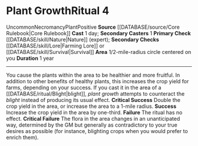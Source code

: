 ﻿---
area: 1/2-mile-radius circle centered on you
duration: 1 year
heighten_level: '4'
id: '18'
level: '4'
name: Plant Growth
primary_check: '[[DATABASE/skill/Nature|Nature]] (expert)'
rarity: Uncommon
school: Necromancy
secondary_casters: '1'
secondary_check: '[[DATABASE/skill/Lore|Farming Lore]] or [[DATABASE/skill/Survival|Survival]]'
source: '[[DATABASE/source/Core Rulebook|Core Rulebook]]'
trait:
- '[[DATABASE/trait/Necromancy|Necromancy]]'
- '[[DATABASE/trait/Plant|Plant]]'
- '[[DATABASE/trait/Positive|Positive]]'
- '[[DATABASE/trait/Uncommon|Uncommon]]'
type: Ritual

---
# Plant Growth<span class="item-type">Ritual 4</span>

<span class="trait-uncommon item-trait">Uncommon</span><span class="item-trait">Necromancy</span><span class="item-trait">Plant</span><span class="item-trait">Positive</span>
**Source** [[DATABASE/source/Core Rulebook|Core Rulebook]] 
**Cast** 1 day; **Secondary Casters** 1
**Primary Check** [[DATABASE/skill/Nature|Nature]] (expert); **Secondary Checks** [[DATABASE/skill/Lore|Farming Lore]] or [[DATABASE/skill/Survival|Survival]]
**Area** 1/2-mile-radius circle centered on you
**Duration** 1 year

---
You cause the plants within the area to be healthier and more fruitful. In addition to other benefits of healthy plants, this increases the crop yield for farms, depending on your success. If you cast it in the area of a [[DATABASE/ritual/Blight|blight]], _plant growth_ attempts to counteract the _blight_ instead of producing its usual effect.
**Critical Success** Double the crop yield in the area, or increase the area to a 1-mile radius.
**Success** Increase the crop yield in the area by one-third.
**Failure** The ritual has no effect.
**Critical Failure** The flora in the area changes in an unanticipated way, determined by the GM but generally as contradictory to your true desires as possible (for instance, blighting crops when you would prefer to enrich them).